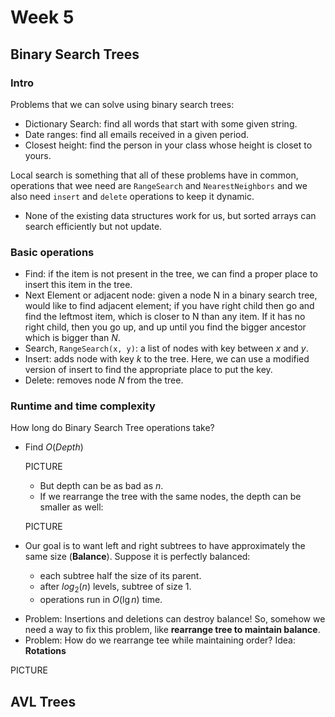 # Week 5

## Binary Search Trees

### Intro

Problems that we can solve using binary search trees:

* Dictionary Search: find all words that start with some given string.
* Date ranges: find all emails received in a given period.
* Closest height: find the person in your class whose height is closet to yours.

Local search is something that all of these problems have in common, operations that wee need are `RangeSearch` and `NearestNeighbors` and we also need `insert` and `delete` operations to keep it dynamic.

* None of the existing data structures work for us, but sorted arrays can search efficiently but not update.

### Basic operations

* Find: if the item is not present in the tree, we can find a proper place to insert this item in the tree.
* Next Element or adjacent node: given a node N in a binary search tree, would like to find adjacent element; if you have right child then go and find the leftmost item, which is closer to N than any item. If it has no right child, then you go up, and up until you find the bigger ancestor which is bigger than $N$. 
* Search, `RangeSearch(x, y)`: a list of nodes with key between $x$ and $y$.
* Insert: adds node with key $k$ to the tree. Here, we can use a modified version of insert to find the appropriate place to put the key.
* Delete: removes node $N$ from the tree.

### Runtime and time complexity

How long do Binary Search Tree operations take?

* Find $O(Depth)$

  PICTURE

  * But depth can be as bad as $n$.
  * If we rearrange the tree with the same nodes, the depth can be smaller as well:

  PICTURE

* Our goal is to want left and right subtrees to have approximately the same size (**Balance**). Suppose it is perfectly balanced:

  * each subtree half the size of its parent.
  * after $log_2(n)$ levels, subtree of size 1.
  * operations run in $O(\lg n)$ time.

- Problem: Insertions and deletions can destroy balance! So, somehow we need a way to fix this problem, like **rearrange tree to maintain balance**.
- Problem: How do we rearrange tee while maintaining order? Idea: **Rotations**

PICTURE

## AVL Trees